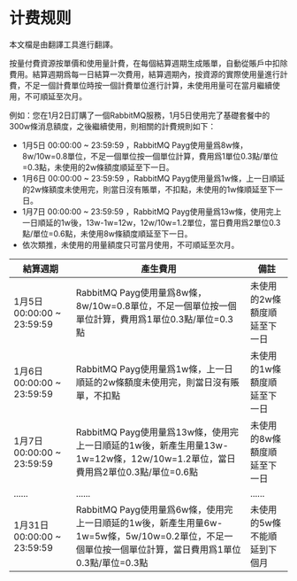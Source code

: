 # 计费规则

本文檔是由翻譯工具進行翻譯。       

​		按量付費資源按單價和使用量計費，在每個結算週期生成賬單，自動從賬戶中扣除費用。結算週期爲每一日結算一次費用，結算週期內，按資源的實際使用量進行計費，不足一個計費單位時按一個計費單位進行計算，未使用用量可在當月繼續使用，不可順延至次月。

例如：您在1月2日訂購了一個RabbitMQ服務，1月5日使用完了基礎套餐中的300w條消息額度，之後繼續使用，則相關的計費規則如下：

* 1月5日 00:00:00 ~ 23:59:59 ，RabbitMQ Payg使用量爲8w條，8w/10w=0.8單位，不足一個單位按一個單位計算，費用爲1單位0.3點/單位=0.3點，未使用的2w條額度順延至下一日。
* 1月6日 00:00:00 ~ 23:59:59 ，RabbitMQ Payg使用量爲1w條，上一日順延的2w條額度未使用完，則當日沒有賬單，不扣點，未使用的1w條順延至下一日。
* 1月7日 00:00:00 ~ 23:59:59 ，RabbitMQ Payg使用量爲13w條，使用完上一日順延的1w後，13w-1w=12w，12w/10w=1.2單位，當日費用爲2單位0.3點/單位=0.6點，未使用8w條額度順延至下一日。
* 依次類推，未使用的用量額度只可當月使用，不可順延至次月。

| 結算週期 | 產生費用 | 備註 |
| --------------------------- | ------------------------------------------------------------ | ---------------------------- |
| 1月5日 00:00:00 ~ 23:59:59 | RabbitMQ Payg使用量爲8w條，8w/10w=0.8單位，不足一個單位按一個單位計算，費用爲1單位0.3點/單位=0.3點 | 未使用的2w條額度順延至下一日 |
| 1月6日 00:00:00 ~ 23:59:59 | RabbitMQ Payg使用量爲1w條，上一日順延的2w條額度未使用完，則當日沒有賬單，不扣點 | 未使用的1w條額度順延至下一日 |
| 1月7日 00:00:00 ~ 23:59:59 | RabbitMQ Payg使用量爲13w條，使用完上一日順延的1w後，新產生用量13w-1w=12w條，12w/10w=1.2單位，當日費用爲2單位0.3點/單位=0.6點 | 未使用的8w條額度順延至下一日 |
| ...... | ...... | ...... |
| 1月31日 00:00:00 ~ 23:59:59 | RabbitMQ Payg使用量爲6w條，使用完上一日順延的1w後，新產生用量6w-1w=5w條，5w/10w=0.2單位，不足一個單位按一個單位計算，當日費用爲1單位0.3點/單位=0.3點 | 未使用的5w條不能順延到下個月 |

